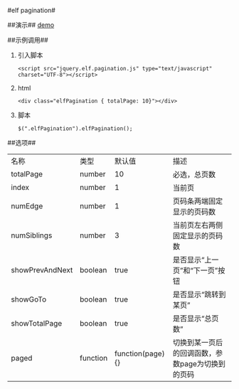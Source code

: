 #elf pagination#

##演示##
[demo](http://laichendong.github.io/elf/demo/pagination/demo.html)

##示例调用##
1. 引入脚本

    `<script src="jquery.elf.pagination.js" type="text/javascript" charset="UTF-8"></script>`

2. html

    `<div class="elfPagination { totalPage: 10}"></div>`

3. 脚本

    `$(".elfPagination").elfPagination();`


##选项##
<table>
<tr><td>名称</td><td>类型</td><td>默认值</td><td>描述</td></tr>
<tr><td>totalPage</td><td>number</td><td>10</td><td>必选，总页数</td></tr>
<tr><td>index</td><td>number</td><td>1</td><td>当前页</td></tr>
<tr><td>numEdge</td><td>number</td><td>1</td><td>页码条两端固定显示的页码数</td></tr>
<tr><td>numSiblings</td><td>number</td><td>3</td><td>当前页左右两侧固定显示的页码数</td></tr>
<tr><td>showPrevAndNext</td><td>boolean</td><td>true</td><td>是否显示“上一页”和“下一页”按钮</td></tr>
<tr><td>showGoTo</td><td>boolean</td><td>true</td><td>是否显示“跳转到某页”</td></tr>
<tr><td>showTotalPage</td><td>boolean</td><td>true</td><td>是否显示“总页数”</td></tr>
<tr><td>paged</td><td>function</td><td>function(page){}</td><td>切换到某一页后的回调函数，参数page为切换到的页码</td></tr>
</table>